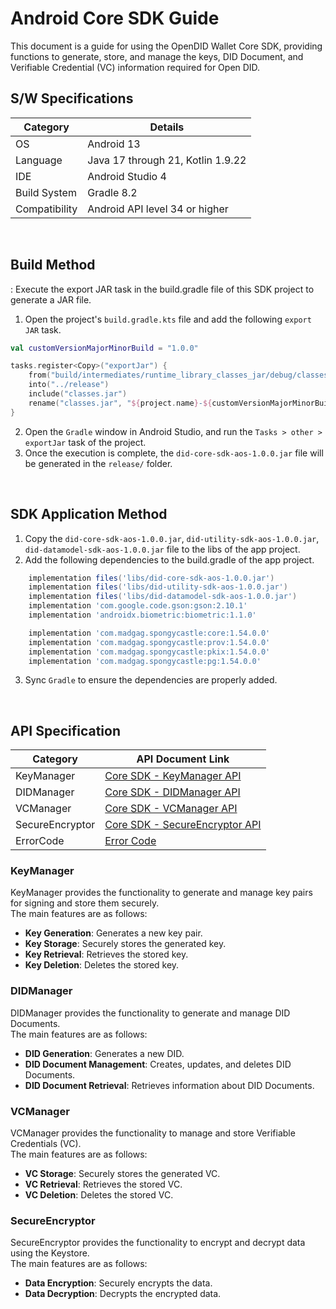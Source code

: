 # Android Core SDK Guide
This document is a guide for using the OpenDID Wallet Core SDK, providing functions to generate, store, and manage the keys, DID Document, and Verifiable Credential (VC) information required for Open DID.


## S/W Specifications
| Category | Details                |
|------|----------------------------|
| OS  | Android 13|
| Language  | Java 17 through 21, Kotlin 1.9.22|
| IDE  | Android Studio 4|
| Build System  | Gradle 8.2 |
| Compatibility | Android API level 34 or higher  |

<br>


## Build Method
: Execute the export JAR task in the build.gradle file of this SDK project to generate a JAR file.
1. Open the project's `build.gradle.kts` file and add the following `export JAR` task.
```kotlin
val customVersionMajorMinorBuild = "1.0.0"

tasks.register<Copy>("exportJar") {
    from("build/intermediates/runtime_library_classes_jar/debug/classes.jar")
    into("../release")
    include("classes.jar")
    rename("classes.jar", "${project.name}-${customVersionMajorMinorBuild}.jar")
}
```
2. Open the `Gradle` window in Android Studio, and run the `Tasks > other > exportJar` task of the project.
3. Once the execution is complete, the `did-core-sdk-aos-1.0.0.jar` file will be generated in the `release/` folder.

<br>

## SDK Application Method
1. Copy the `did-core-sdk-aos-1.0.0.jar`, `did-utility-sdk-aos-1.0.0.jar`, `did-datamodel-sdk-aos-1.0.0.jar` file to the libs of the app project.
2. Add the following dependencies to the build.gradle of the app project.

```groovy
    implementation files('libs/did-core-sdk-aos-1.0.0.jar')
    implementation files('libs/did-utility-sdk-aos-1.0.0.jar')
    implementation files('libs/did-datamodel-sdk-aos-1.0.0.jar')
    implementation 'com.google.code.gson:gson:2.10.1'
    implementation 'androidx.biometric:biometric:1.1.0'

    implementation 'com.madgag.spongycastle:core:1.54.0.0'
    implementation 'com.madgag.spongycastle:prov:1.54.0.0'
    implementation 'com.madgag.spongycastle:pkix:1.54.0.0'
    implementation 'com.madgag.spongycastle:pg:1.54.0.0'
```
3. Sync `Gradle` to ensure the dependencies are properly added.

<br>

## API Specification
| Category | API Document Link |
|------|----------------------------|
| KeyManager  | [Core SDK - KeyManager API](../../../docs/api/did-core-sdk-aos/KeyManager.md) |
| DIDManager  | [Core SDK - DIDManager API](../../../docs/api/did-core-sdk-aos/DIDManager.md) |
| VCManager  | [Core SDK - VCManager API](../../../docs/api/did-core-sdk-aos/VCManager.md)  |
| SecureEncryptor | [Core SDK - SecureEncryptor API](../../../docs/api/did-core-sdk-aos/SecureEncryptor.md)  |
| ErrorCode      | [Error Code](../../../docs/api/did-core-sdk-aos/WalletCoreError.md) |

### KeyManager
KeyManager provides the functionality to generate and manage key pairs for signing and store them securely.<br>The main features are as follows:

* <b>Key Generation</b>: Generates a new key pair.
* <b>Key Storage</b>: Securely stores the generated key.
* <b>Key Retrieval</b>: Retrieves the stored key.
* <b>Key Deletion</b>: Deletes the stored key.

### DIDManager
DIDManager provides the functionality to generate and manage DID Documents.<br>The main features are as follows:

* <b>DID Generation</b>: Generates a new DID.
* <b>DID Document Management</b>: Creates, updates, and deletes DID Documents.
* <b>DID Document Retrieval</b>: Retrieves information about DID Documents.

### VCManager
VCManager provides the functionality to manage and store Verifiable Credentials (VC).<br>The main features are as follows:

* <b>VC Storage</b>: Securely stores the generated VC.
* <b>VC Retrieval</b>: Retrieves the stored VC.
* <b>VC Deletion</b>: Deletes the stored VC.

### SecureEncryptor
SecureEncryptor provides the functionality to encrypt and decrypt data using the Keystore.<br>The main features are as follows:

* <b>Data Encryption</b>: Securely encrypts the data.
* <b>Data Decryption</b>: Decrypts the encrypted data.